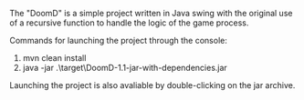 The "DoomD" is a simple project written in Java swing with the original use of a recursive 
function to handle the logic of the game process.

Commands for launching the project through the console:
1) mvn clean install
2) java -jar .\target\DoomD-1.1-jar-with-dependencies.jar

Launching the project is also avaliable by double-clicking on the jar archive.
